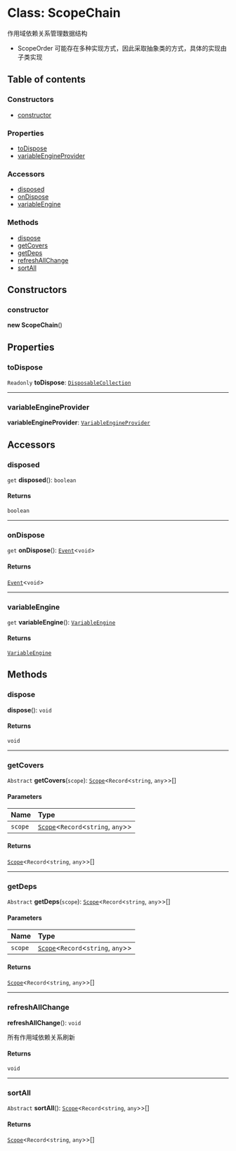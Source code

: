 # Class: ScopeChain

作用域依赖关系管理数据结构

* ScopeOrder 可能存在多种实现方式，因此采取抽象类的方式，具体的实现由子类实现

## Table of contents

### Constructors

* [constructor](/auto-docs/editor/classes/ScopeChain.md#constructor)

### Properties

* [toDispose](/auto-docs/editor/classes/ScopeChain.md#todispose)
* [variableEngineProvider](/auto-docs/editor/classes/ScopeChain.md#variableengineprovider)

### Accessors

* [disposed](/auto-docs/editor/classes/ScopeChain.md#disposed)
* [onDispose](/auto-docs/editor/classes/ScopeChain.md#ondispose)
* [variableEngine](/auto-docs/editor/classes/ScopeChain.md#variableengine)

### Methods

* [dispose](/auto-docs/editor/classes/ScopeChain.md#dispose)
* [getCovers](/auto-docs/editor/classes/ScopeChain.md#getcovers)
* [getDeps](/auto-docs/editor/classes/ScopeChain.md#getdeps)
* [refreshAllChange](/auto-docs/editor/classes/ScopeChain.md#refreshallchange)
* [sortAll](/auto-docs/editor/classes/ScopeChain.md#sortall)

## Constructors

### constructor

**new ScopeChain**()

## Properties

### toDispose

`Readonly` **toDispose**: [`DisposableCollection`](/auto-docs/editor/classes/DisposableCollection.md)

***

### variableEngineProvider

**variableEngineProvider**: [`VariableEngineProvider`](/auto-docs/editor/variables/VariableEngineProvider-1.md)

## Accessors

### disposed

`get` **disposed**(): `boolean`

#### Returns

`boolean`

***

### onDispose

`get` **onDispose**(): [`Event`](/auto-docs/editor/interfaces/Event-1.md)<`void`>

#### Returns

[`Event`](/auto-docs/editor/interfaces/Event-1.md)<`void`>

***

### variableEngine

`get` **variableEngine**(): [`VariableEngine`](/auto-docs/editor/classes/VariableEngine.md)

#### Returns

[`VariableEngine`](/auto-docs/editor/classes/VariableEngine.md)

## Methods

### dispose

**dispose**(): `void`

#### Returns

`void`

***

### getCovers

`Abstract` **getCovers**(`scope`): [`Scope`](/auto-docs/editor/classes/Scope.md)<`Record`<`string`, `any`>>\[]

#### Parameters

| Name | Type |
| :------ | :------ |
| `scope` | [`Scope`](/auto-docs/editor/classes/Scope.md)<`Record`<`string`, `any`>> |

#### Returns

[`Scope`](/auto-docs/editor/classes/Scope.md)<`Record`<`string`, `any`>>\[]

***

### getDeps

`Abstract` **getDeps**(`scope`): [`Scope`](/auto-docs/editor/classes/Scope.md)<`Record`<`string`, `any`>>\[]

#### Parameters

| Name | Type |
| :------ | :------ |
| `scope` | [`Scope`](/auto-docs/editor/classes/Scope.md)<`Record`<`string`, `any`>> |

#### Returns

[`Scope`](/auto-docs/editor/classes/Scope.md)<`Record`<`string`, `any`>>\[]

***

### refreshAllChange

**refreshAllChange**(): `void`

所有作用域依赖关系刷新

#### Returns

`void`

***

### sortAll

`Abstract` **sortAll**(): [`Scope`](/auto-docs/editor/classes/Scope.md)<`Record`<`string`, `any`>>\[]

#### Returns

[`Scope`](/auto-docs/editor/classes/Scope.md)<`Record`<`string`, `any`>>\[]
